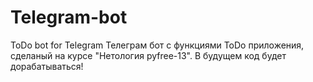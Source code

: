 # Telegram-bot
ToDo bot for Telegram
Телеграм бот с функциями ToDo приложения, сделаный на курсе "Нетология pyfree-13".
В будущем код будет дорабатываться!
